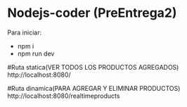 # Nodejs-coder (PreEntrega2)

Para iniciar:

- npm i
- npm run dev

#Ruta statica(VER TODOS LOS PRODUCTOS AGREGADOS)
http://localhost:8080/

#Ruta dinamica(PARA AGREGAR Y ELIMINAR PRODUCTOS)
http://localhost:8080/realtimeproducts
